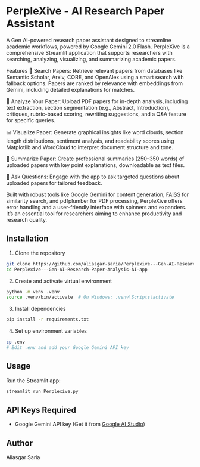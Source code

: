 # PerpleXive - AI Research Paper Assistant

A Gen AI-powered research paper assistant designed to streamline academic workflows, powered by Google Gemini 2.0 Flash. PerpleXive is a comprehensive Streamlit application that supports researchers with searching, analyzing, visualizing, and summarizing academic papers.

Features
🔎 Search Papers: Retrieve relevant papers from databases like Semantic Scholar, Arxiv, CORE, and OpenAlex using a smart search with fallback options. Papers are ranked by relevance with embeddings from Gemini, including detailed explanations for matches.

📄 Analyze Your Paper: Upload PDF papers for in-depth analysis, including text extraction, section segmentation (e.g., Abstract, Introduction), critiques, rubric-based scoring, rewriting suggestions, and a Q&A feature for specific queries.

📊 Visualize Paper: Generate graphical insights like word clouds, section length distributions, sentiment analysis, and readability scores using Matplotlib and WordCloud to interpret document structure and tone.

📝 Summarize Paper: Create professional summaries (250–350 words) of uploaded papers with key point explanations, downloadable as text files.

💬 Ask Questions: Engage with the app to ask targeted questions about uploaded papers for tailored feedback.

Built with robust tools like Google Gemini for content generation, FAISS for similarity search, and pdfplumber for PDF processing, PerpleXive offers error handling and a user-friendly interface with spinners and expanders. It’s an essential tool for researchers aiming to enhance productivity and research quality.

## Installation

1. Clone the repository
```bash
git clone https://github.com/aliasgar-saria/Perplexive---Gen-AI-Research-Paper-Analysis-AI-app.git
cd Perplexive---Gen-AI-Research-Paper-Analysis-AI-app
```

2. Create and activate virtual environment
```bash
python -m venv .venv
source .venv/bin/activate  # On Windows: .venv\Scripts\activate
```

3. Install dependencies
```bash
pip install -r requirements.txt
```

4. Set up environment variables
```bash
cp .env
# Edit .env and add your Google Gemini API key
```

## Usage

Run the Streamlit app:
```bash
streamlit run Perplexive.py
```

## API Keys Required

- Google Gemini API key (Get it from [Google AI Studio](https://makersuite.google.com/app/apikey))


## Author

Aliasgar Saria
